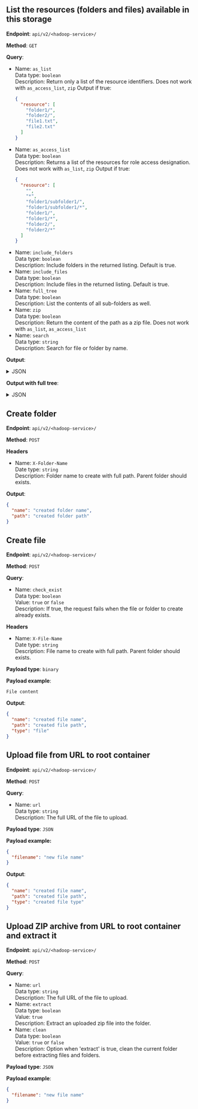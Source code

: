 ## List the resources (folders and files) available in this storage

**Endpoint**: `api/v2/<hadoop-service>/`

**Method**: `GET` 

**Query**: 
- Name: `as_list` <br> 
  Data type: `boolean` <br>
  Description: Return only a list of the resource identifiers. Does not work with `as_access_list`, `zip`
  Output if true:
  ```json
  {
    "resource": [
      "folder1/",
      "folder2/",
      "file1.txt",
      "file2.txt"
    ]
  }
  ```
- Name: `as_access_list` <br> 
  Data type: `boolean` <br>
  Description: Returns a list of the resources for role access designation. Does not work with `as_list`, `zip`
  Output if true:
  ```json
  {
    "resource": [
      "",
      "*",
      "folder1/subfolder1/",
      "folder1/subfolder1/*",
      "folder1/",
      "folder1/*",
      "folder2/",
      "folder2/*"
    ]
  }
  ```
- Name: `include_folders` <br> 
  Data type: `boolean` <br>
  Description: Include folders in the returned listing. Default is true.
- Name: `include_files` <br> 
  Data type: `boolean` <br>
  Description: Include files in the returned listing. Default is true.
- Name: `full_tree` <br> 
  Data type: `boolean` <br>
  Description: List the contents of all sub-folders as well.
- Name: `zip` <br> 
  Data type: `boolean` <br>
  Description: Return the content of the path as a zip file. Does not work with `as_list`, `as_access_list`
- Name: `search` <br> 
  Data type: `string` <br>
  Description: Search for file or folder by name.
  
**Output**:
<details>
    <summary>JSON</summary>

```json
{
  "resource": [
    {
      "name": "folder2",
      "content_length": 0,
      "last_modified": 1608209460534,
      "content_type": null,
      "hdfs": {
        "accessTime": 0,
        "blockSize": 0,
        "childrenNum": 0,
        "fileId": 16479,
        "group": "supergroup",
        "length": 0,
        "modificationTime": 1608209460534,
        "owner": "root",
        "pathSuffix": "folder2",
        "permission": "755",
        "replication": 0,
        "storagePolicy": 0,
        "type": "DIRECTORY",
        "path": "a0/folder2"
      },
      "path": "folder2/",
      "type": "folder"
    },
    {
      "name": "folder1",
      "content_length": 0,
      "last_modified": 1608209473148,
      "content_type": null,
      "hdfs": {
        "accessTime": 0,
        "blockSize": 0,
        "childrenNum": 2,
        "fileId": 16478,
        "group": "supergroup",
        "length": 0,
        "modificationTime": 1608209473148,
        "owner": "root",
        "pathSuffix": "folder1",
        "permission": "755",
        "replication": 0,
        "storagePolicy": 0,
        "type": "DIRECTORY",
        "path": "a0/folder1"
      },
      "path": "folder1/",
      "type": "folder"
    },
    {
      "name": "file2.txt",
      "content_length": 2,
      "last_modified": 1608209539960,
      "content_type": null,
      "hdfs": {
        "accessTime": 1608209539950,
        "blockSize": 134217728,
        "childrenNum": 0,
        "fileId": 16484,
        "group": "supergroup",
        "length": 2,
        "modificationTime": 1608209539960,
        "owner": "root",
        "pathSuffix": "file2.txt",
        "permission": "755",
        "replication": 1,
        "storagePolicy": 0,
        "type": "FILE",
        "path": "a0/file2.txt"
      },
      "path": "file2.txt",
      "type": "file"
    },
    {
      "name": "file1.txt",
      "content_length": 2,
      "last_modified": 1608209548287,
      "content_type": null,
      "hdfs": {
        "accessTime": 1608209548269,
        "blockSize": 134217728,
        "childrenNum": 0,
        "fileId": 16485,
        "group": "supergroup",
        "length": 2,
        "modificationTime": 1608209548287,
        "owner": "root",
        "pathSuffix": "file1.txt",
        "permission": "755",
        "replication": 1,
        "storagePolicy": 0,
        "type": "FILE",
        "path": "a0/file1.txt"
      },
      "path": "file1.txt",
      "type": "file"
    }
  ]
}
```

</details>


**Output with full tree**:
<details>
    <summary>JSON</summary>

```json
{
  "resource": [
    {
      "name": "folder1/subfolder2",
      "content_length": 0,
      "last_modified": 1608209473148,
      "content_type": null,
      "hdfs": {
        "accessTime": 0,
        "blockSize": 0,
        "childrenNum": 0,
        "fileId": 16481,
        "group": "supergroup",
        "length": 0,
        "modificationTime": 1608209473148,
        "owner": "root",
        "pathSuffix": "subfolder2",
        "permission": "755",
        "replication": 0,
        "storagePolicy": 0,
        "type": "DIRECTORY",
        "path": "a0/folder1/subfolder2"
      },
      "path": "folder1/subfolder2/",
      "type": "folder"
    },
    {
      "name": "folder1/subfolder1",
      "content_length": 0,
      "last_modified": 1608209467270,
      "content_type": null,
      "hdfs": {
        "accessTime": 0,
        "blockSize": 0,
        "childrenNum": 0,
        "fileId": 16480,
        "group": "supergroup",
        "length": 0,
        "modificationTime": 1608209467270,
        "owner": "root",
        "pathSuffix": "subfolder1",
        "permission": "755",
        "replication": 0,
        "storagePolicy": 0,
        "type": "DIRECTORY",
        "path": "a0/folder1/subfolder1"
      },
      "path": "folder1/subfolder1/",
      "type": "folder"
    },
    {
      "name": "folder2",
      "content_length": 0,
      "last_modified": 1608209460534,
      "content_type": null,
      "hdfs": {
        "accessTime": 0,
        "blockSize": 0,
        "childrenNum": 0,
        "fileId": 16479,
        "group": "supergroup",
        "length": 0,
        "modificationTime": 1608209460534,
        "owner": "root",
        "pathSuffix": "folder2",
        "permission": "755",
        "replication": 0,
        "storagePolicy": 0,
        "type": "DIRECTORY",
        "path": "a0/folder2"
      },
      "path": "folder2/",
      "type": "folder"
    },
    {
      "name": "folder1",
      "content_length": 0,
      "last_modified": 1608209473148,
      "content_type": null,
      "hdfs": {
        "accessTime": 0,
        "blockSize": 0,
        "childrenNum": 2,
        "fileId": 16478,
        "group": "supergroup",
        "length": 0,
        "modificationTime": 1608209473148,
        "owner": "root",
        "pathSuffix": "folder1",
        "permission": "755",
        "replication": 0,
        "storagePolicy": 0,
        "type": "DIRECTORY",
        "path": "a0/folder1"
      },
      "path": "folder1/",
      "type": "folder"
    },
    {
      "name": "file2.txt",
      "content_length": 2,
      "last_modified": 1608209539960,
      "content_type": null,
      "hdfs": {
        "accessTime": 1608209539950,
        "blockSize": 134217728,
        "childrenNum": 0,
        "fileId": 16484,
        "group": "supergroup",
        "length": 2,
        "modificationTime": 1608209539960,
        "owner": "root",
        "pathSuffix": "file2.txt",
        "permission": "755",
        "replication": 1,
        "storagePolicy": 0,
        "type": "FILE",
        "path": "a0/file2.txt"
      },
      "path": "file2.txt",
      "type": "file"
    },
    {
      "name": "file1.txt",
      "content_length": 2,
      "last_modified": 1608209548287,
      "content_type": null,
      "hdfs": {
        "accessTime": 1608209548269,
        "blockSize": 134217728,
        "childrenNum": 0,
        "fileId": 16485,
        "group": "supergroup",
        "length": 2,
        "modificationTime": 1608209548287,
        "owner": "root",
        "pathSuffix": "file1.txt",
        "permission": "755",
        "replication": 1,
        "storagePolicy": 0,
        "type": "FILE",
        "path": "a0/file1.txt"
      },
      "path": "file1.txt",
      "type": "file"
    }
  ]
}
```


</details>

## Create folder

**Endpoint**: `api/v2/<hadoop-service>/`

**Method**: `POST` 
 
**Headers**
- Name: `X-Folder-Name` <br>
  Date type: `string` <br>
  Description: Folder name to create with full path. Parent folder should exists.

**Output**:
```json
{
  "name": "created folder name",
  "path": "created folder path"
}
```

## Create file

**Endpoint**: `api/v2/<hadoop-service>/`

**Method**: `POST` 

**Query**: 
- Name: `check_exist` <br> 
  Data type: `boolean` <br>
  Value: `true` or `false` <br>
  Description: If true, the request fails when the file or folder to create already exists.
 
**Headers**
- Name: `X-File-Name` <br>
  Date type: `string` <br>
  Description: File name to create with full path. Parent folder should exists.

**Payload type**: `binary`

**Payload example**:
```text
File content
``` 

**Output**:
```json
{
  "name": "created file name",
  "path": "created file path",
  "type": "file"
}
``` 

## Upload file from URL to root container

**Endpoint**: `api/v2/<hadoop-service>/`

**Method**: `POST` 

**Query**: 
- Name: `url` <br> 
  Data type: `string` <br>
  Description: The full URL of the file to upload.

**Payload type**: `JSON`

**Payload example:**
```json
{
  "filename": "new file name"
}
``` 

**Output**:
```json
{
  "name": "created file name",
  "path": "created file path",
  "type": "created file type"
}
```
 
## Upload ZIP archive from URL to root container and extract it

**Endpoint**: `api/v2/<hadoop-service>/`

**Method**: `POST` 

**Query**: 
- Name: `url` <br> 
  Data type: `string` <br>
  Description: The full URL of the file to upload.
- Name: `extract`<br>
  Data type: `boolean`<br>
  Value: `true`<br>
  Description: Extract an uploaded zip file into the folder.
- Name: `clean`<br>
  Data type: `boolean`<br>
  Value: `true` or `false`<br>
  Description: Option when 'extract' is true, clean the current folder before extracting files and folders.

**Payload type**: `JSON`

**Payload example**:
```json
{
  "filename": "new file name"
}
``` 
